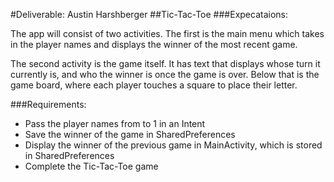#Deliverable: Austin Harshberger
##Tic-Tac-Toe
###Expecataions:


The app will consist of two activities. The first is the main menu which takes in the player names and displays the winner of the most recent game.

The second activity is the game itself. It has text that displays whose turn it currently is, and who the winner is once the game is over. Below that is the game board, where each player touches a square to place their letter.

###Requirements:

- Pass the player names from  to 1 in an Intent
- Save the winner of the game in SharedPreferences
- Display the winner of the previous game in MainActivity, which is stored in SharedPreferences
- Complete the Tic-Tac-Toe game

